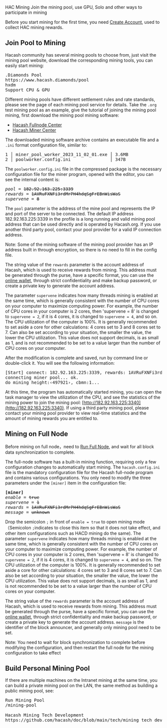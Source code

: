 HAC Mining
Join the mining pool, use GPU, Solo and other ways to participate in mining






Before you start mining for the first time, you need [Create Account](https://wallet.hacash.org?lang=[:=lang.useset:]), used to collect HAC mining rewards.


<a name="pool"></a>

## Join Pool to Mining

Hacash community has several mining pools to choose from, just visit the mining pool website, download the corresponding mining tools, you can easily start mining:

<pre class="links">
.Diamonds Pool
https://www.hacash.diamonds/pool
hxdm
Support CPU & GPU
</pre>

Different mining pools have different settlement rules and rate standards, please see the page of each mining pool service for details. Take the `.org` test mining pool as an example, give the tutorial of joining the mining pool mining, first download the mining pool mining software:

- [Hacash Fullnode Center](https://github.com/hacash/fullnode/releases)
- [Hacash Miner Center](https://github.com/hacash/miner/releases)

The downloaded mining software archive contains an executable file and a `.ini` format configuration file, similar to:


<pre class="log">
1 │ miner_pool_worker_2023_11_02_01.exe │ 3.6MB
2 │ poolworker.config.ini               │ 347B
</pre>

The `poolworker.config.ini` file in the compressed package is the necessary configuration file for the miner program, opened with the editor, you can see the internal content is:


<pre class="log cnf">
<i>pool</i> = <s>182.92.163.225:3339</s>
<i>rewards</i> = <s>1AVRuFXNFi3rdMrPH4hdqSgFrEBnWisWaS</s>
<i>supervene</i> = <s>8</s>
</pre>

The `pool` parameter is the address of the mine pool and represents the IP and port of the server to be connected. The default IP address 182.92.163.225:3339 in the profile is a long running and valid mining pool address that can be used directly and is operated by Hacash.org. If you use another third party pool, contact your pool provider for a valid IP connection address.

<p class="note">Note: Some of the mining software of the mining pool provider has an IP address built in through encryption, so there is no need to fill in the config file.</p>


The string value of the `rewards` parameter is the account address of Hacash, which is used to receive rewards from mining. This address must be generated through the purse, have a specific format, you can use the [online wallet](https://wallet.hacash.org?lang=[:=lang.useset:]), through strict confidentiality and make backup password, or create a private key to generate the account address. 

The parameter `supervene` indicates how many threads mining is enabled at the same time, which is generally consistent with the number of CPU cores on your computer to maximize computing power. For example, the number of CPU cores in your computer is 2 cores, then 'supervene = 8' is changed to `supervene = 2`, if it is 4 cores, it is changed to `supervene = 4`, and so on. The CPU utilization of the computer is 100%. It is generally recommended to set aside a core for other calculations: 4 cores set to 3 and 8 cores set to 7. Can also be set according to your situation, the smaller the value, the lower the CPU utilization. This value does not support decimals, is as small as 1, and is not recommended to be set to a value larger than the number of CPU cores on your computer.

After the modification is complete and saved, run by command line or double-click it. You will see the following information:

<pre class="print">[Start] connect: 182.92.163.225:3339, rewards: 1AVRuFXNFi3rdMrPH4hdqSgFrEBnWisWaS, supervene: 8. 
connecting miner pool... ok.
do mining height:‹497921›, cbmn:1... 
</pre>

At this time, the program has automatically started mining, you can open the task manager to view the utilization of the CPU, and see the statistics of the mining power to join the mining pool: [http://182.92.163.225:3340](http://182.92.163.225:3340). If using a third party mining pool, please contact your mining pool provider to view real-time statistics and the amount of mining rewards you are entitled to.



<a name="fullnode"></a>

## Mining on Full Node

Before mining on full node，need to [Run Full Node](/run-full-node), and wait for all block data synchronization to complete.

The full-node software has a built-in mining function, requiring only a few configuration changes to automatically start mining. The `hacash.config.ini` file is the mandatory configuration file for the Hacash full-node program and contains various configurations. You only need to modify the three parameters under the `[miner]` item in the configuration file:

<pre class="log cnf">
<b>[miner]</b>
<i>enable</i> = <s>true</s>
<i>supervene</i> = <s>1</s>
<i>rewards</i> = <s>1AVRuFXNFi3rdMrPH4hdqSgFrEBnWisWaS</s>
<i>message</i> = <s>unknown</s>
</pre>

Drop the semicolon `;` in front of `enable = true` to open mining mode（Semicolon `;`indicates to close this item so that it does not take effect, and other item configurations such as HACD mining do the same). The parameter `supervene` indicates how many threads mining is enabled at the same time, which is generally consistent with the number of CPU cores on your computer to maximize computing power. For example, the number of CPU cores in your computer is 2 cores, then 'supervene = 8' is changed to `supervene = 2`, if it is 4 cores, it is changed to `supervene = 4`, and so on. The CPU utilization of the computer is 100%. It is generally recommended to set aside a core for other calculations: 4 cores set to 3 and 8 cores set to 7. Can also be set according to your situation, the smaller the value, the lower the CPU utilization. This value does not support decimals, is as small as 1, and is not recommended to be set to a value larger than the number of CPU cores on your computer.

The string value of the `rewards` parameter is the account address of Hacash, which is used to receive rewards from mining. This address must be generated through the purse, have a specific format, you can use the [online wallet](https://wallet.hacash.org?lang=[:=lang.useset:]), through strict confidentiality and make backup password, or create a private key to generate the account address. `message` is the identifier of the block announcer, and generally only mining pool need to be set.

<p class="note">Note: You need to wait for block synchronization to complete before modifying the configuration, and then restart the full node for the mining configuration to take effect</p>

## Build Personal Mining Pool

If there are multiple machines on the Intranet mining at the same time, you can build a private mining pool on the LAN, the same method as building a public mining pool, see:

<pre class="links">
Run Mining Pool
/mining-pool

Hacash Mining Tech Development
https://github.com/hacash/doc/blob/main/tech/mining_tech_development_description.md
</pre>
